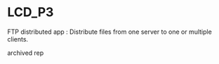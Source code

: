 # LCD_P3
FTP distributed app :   Distribute files from one server to one or multiple clients.

archived rep
